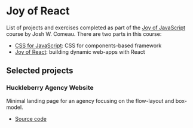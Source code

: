 # Joy of React

List of projects and exercises completed as part of the [Joy of JavaScript](https://www.joyforjs.com/) course by Josh W. Comeau. There are two parts in this course:

- [CSS for JavaScript](https://css-for-js.dev/): CSS for components-based framework
- [Joy of React](https://www.joyofreact.com/): building dynamic web-apps with React

## Selected projects

### Huckleberry Agency Website

Minimal landing page for an agency focusing on the flow-layout and box-model.

- [Source code](/CSS%20for%20JavaScript/huckleberry)
